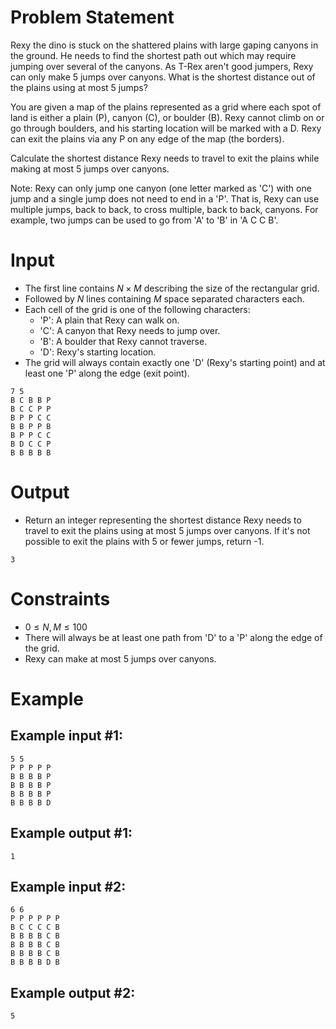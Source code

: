 # Problem Statement

Rexy the dino is stuck on the shattered plains with large gaping canyons in the ground. He needs to find the shortest path out which may require jumping over several of the canyons. As T-Rex aren't good jumpers, Rexy can only make 5 jumps over canyons. What is the shortest distance out of the plains using at most 5 jumps?

You are given a map of the plains represented as a grid where each spot of land is either a plain (P), canyon (C), or boulder (B). Rexy cannot climb on or go through boulders, and his starting location will be marked with a D. Rexy can exit the plains via any P on any edge of the map (the borders).

Calculate the shortest distance Rexy needs to travel to exit the plains while making at most 5 jumps over canyons.

Note: Rexy can only jump one canyon (one letter marked as 'C') with one jump and a single jump does not need to end in a 'P'. That is, Rexy can use multiple jumps, back to back, to cross multiple, back to back, canyons. For example, two jumps can be used to go from 'A' to 'B' in 'A C C B'.

# Input

- The first line contains $N \times M$ describing the size of the rectangular grid.
- Followed by $N$ lines containing $M$ space separated characters each.
- Each cell of the grid is one of the following characters:
    - 'P': A plain that Rexy can walk on.
    - 'C': A canyon that Rexy needs to jump over.
    - 'B': A boulder that Rexy cannot traverse.
    - 'D': Rexy's starting location.
- The grid will always contain exactly one 'D' (Rexy's starting point) and at least one 'P' along the edge (exit point).

```
7 5
B C B B P
B C C P P
B P P C C
B B P P B
B P P C C
B D C C P
B B B B B
```

# Output

- Return an integer representing the shortest distance Rexy needs to travel to exit the plains using at most 5 jumps over canyons. If it's not possible to exit the plains with 5 or fewer jumps, return -1.

```
3
```

# Constraints

- $0 \leq N, M \leq 100$
- There will always be at least one path from 'D' to a 'P' along the edge of the grid.
- Rexy can make at most 5 jumps over canyons.

# Example

## Example input #1:

```
5 5
P P P P P
B B B B P
B B B B P
B B B B P
B B B B D
```

## Example output #1:

```
1
```

## Example input #2:

```
6 6
P P P P P P
B C C C C B
B B B B C B
B B B B C B
B B B B C B
B B B B D B
```

## Example output #2:

```
5
```
